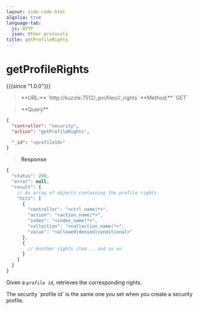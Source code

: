 ```yaml
---
layout: side-code.html
algolia: true
language-tab:
  js: HTTP
  json: Other protocols
title: getProfileRights
---
```



# getProfileRights

{{{since "1.0.0"}}}



<blockquote class="js">
<p>
**URL:** `http://kuzzle:7512/_profiles/<profileId>/_rights`  
**Method:** `GET`
</p>
</blockquote>

<blockquote class="json">
<p>
**Query**
</p>
</blockquote>

```json
{
  "controller": "security",
  "action": "getProfileRights",

  "_id": "<profileId>"
}
```

>**Response**

```javascript
{
  "status": 200,
  "error": null,
  "result": {
    // An array of objects containing the profile rights
    "hits": [
      {
        "controller": "<ctrl_name|*>",
        "action": "<action_name|*>",
        "index": "<index_name|*>",
        "collection": "<collection_name|*>",
        "value": "<allowed|denied|conditional>"
      },
      {
        // Another rights item... and so on
      }
    ]
  }
}
```

Given a `profile id`, retrieves the corresponding rights.

<aside class="notice">
The security `profile id` is the same one you set when you create a security profile.
</aside>
